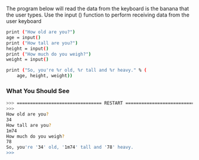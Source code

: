 The program below will read the data from the keyboard is the banana that the user types. Use the input () function to perform receiving data from the user keyboard
```sh
print ("How old are you?")
age = input()
print ("How tall are you?")
height = input()
print ("How much do you weigh?")
weight = input()

print ("So, you're %r old, %r tall and %r heavy." % (
    age, height, weight))
```
### What You Should See
```sh
>>> ================================ RESTART ================================
>>> 
How old are you?
34
How tall are you?
1m74
How much do you weigh?
78
So, you're '34' old, '1m74' tall and '78' heavy.
>>> 
```

